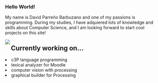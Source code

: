 ### Hello World!

My name is David Parreño Barbuzano and one of my passions is programming.
During my studies, I have adquiered lots of knowledge and skills about Computer
Science, and I am looking forward to start cool projects on this site!

<img src="https://github-readme-stats.vercel.app/api/top-langs/?username=losedavidpb&layout=compact" align="left"/>

<p align="right">
  <h2>Currently working on...</h2>
  <li>c3P language programming </li>
  <li>lexical analyzer for Moodle</li>
  <li>computer vision with processing</li>
  <li>graphical builder for Processing</li>
</p>
